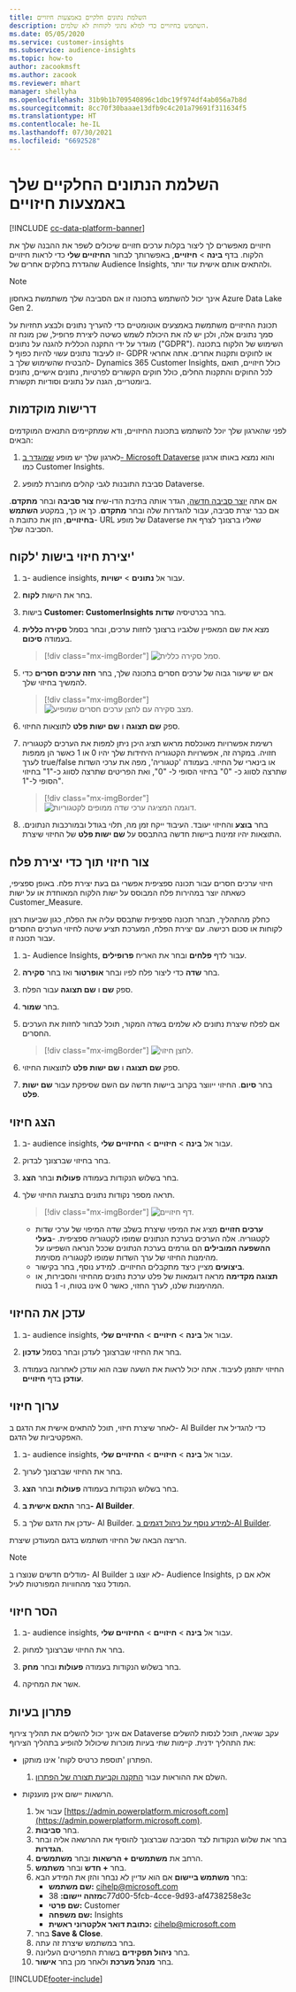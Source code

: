```yaml
---
title: השלמת נתונים חלקיים באמצעות חיזויים
description: השתמש בחיזויים כדי למלא נתוני לקוחות לא שלמים.
ms.date: 05/05/2020
ms.service: customer-insights
ms.subservice: audience-insights
ms.topic: how-to
author: zacookmsft
ms.author: zacook
ms.reviewer: mhart
manager: shellyha
ms.openlocfilehash: 31b9b1b709540896c1dbc19f974df4ab056a7b8d
ms.sourcegitcommit: 8cc70f30baaae13dfb9c4c201a79691f311634f5
ms.translationtype: HT
ms.contentlocale: he-IL
ms.lasthandoff: 07/30/2021
ms.locfileid: "6692528"
---
```

# <a name="complete-your-partial-data-with-predictions"></a>השלמת הנתונים החלקיים שלך באמצעות חיזויים

[!INCLUDE [cc-data-platform-banner](../includes/cc-data-platform-banner.md)]

חיזויים מאפשרים לך ליצור בקלות ערכים חזויים שיכולים לשפר את ההבנה שלך את הלקוח. בדף **בינה** > **חיזויים**, באפשרותך לבחור **החיזויים שלי** כדי לראות חיזויים שהגדרת בחלקים אחרים של Audience Insights, ולהתאים אותם אישית עוד יותר.

> [!NOTE]
> אינך יכול להשתמש בתכונה זו אם הסביבה שלך משתמשת באחסון Azure Data Lake Gen 2.
>
> תכונת החיזויים משתמשת באמצעים אוטומטיים כדי להעריך נתונים ולבצע תחזיות על סמך נתונים אלה, ולכן יש לה את היכולת לשמש כשיטה ליצירת פרופיל, שכן מונח זה מוגדר על ידי התקנה הכללית להגנה על נתונים ("GDPR"). השימוש של הלקוח בתכונה זו לעיבוד נתונים עשוי להיות כפוף ל- GDPR או לחוקים ותקנות אחרים. אתה אחראי להבטיח שהשימוש שלך ב- Dynamics 365 Customer Insights, כולל חיזויים, תואם לכל החוקים והתקנות החלים, כולל חוקים הקשורים לפרטיות, נתונים אישיים, נתונים ביומטריים, הגנה על נתונים וסודיות תקשורת.

## <a name="prerequisites"></a>דרישות מוקדמות

לפני שהארגון שלך יוכל להשתמש בתכונת החיזויים, ודא שמתקיימים התנאים המוקדמים הבאים:

1. לארגון שלך יש מופע [שמוגדר ב- Microsoft Dataverse](/ai-builder/build-model#prerequisites) והוא נמצא באותו ארגון כמו Customer Insights.

2. סביבת התובנות לגבי קהלים מחוברת למופע Dataverse.

אם אתה [יוצר סביבה חדשה](get-started-paid.md), הגדר אותה בתיבת הדו-שיח **צור סביבה** ובחר **מתקדם**. אם כבר יצרת סביבה, עבור להגדרות שלה ובחר **מתקדם**. כך או כך, במקטע **השתמש בחיזויים**, הזן את כתובת ה- URL של מופע Dataverse שאליו ברצונך לצרף את הסביבה שלך.

## <a name="create-a-prediction-in-the-customer-entity"></a>יצירת חיזוי בישות 'לקוח'

1. ב- audience insights, עבור אל **נתונים** > **ישויות**.

2. בחר את הישות **לקוח**.

3. בישות **Customer: CustomerInsights** בחר בכרטיסיה **שדות**.

4. מצא את שם המאפיין שלגביו ברצונך לחזות ערכים, ובחר בסמל **סקירה כללית** בעמודה **סיכום**.
   > [!div class="mx-imgBorder"]
   > ![סמל סקירה כללית.](media/intelligence-overviewicon.png "סמל סקירה כללית")

5. אם יש שיעור גבוה של ערכים חסרים בתכונה שלך, בחר **חזה ערכים חסרים** כדי להמשיך בחיזוי שלך.
   > [!div class="mx-imgBorder"]
   > ![מצב סקירה עם לחצן ערכים חסרים שמופיע.](media/intelligence-overviewpredictmissingvalues.png "מצב סקירה עם לחצן ערכים חסרים שמופיע")

6. ספק **שם תצוגה** ו **שם ישות פלט** לתוצאות החיזוי.

7. רשימת אפשרויות מאוכלסת מראש תציג היכן ניתן למפות את הערכים לקטגוריה חזויה. במקרה זה, אפשרויות הקטגוריה היחידות שלך יהיו 0 או 1 כאשר הן ממפות לערך true/false או בינארי של החיזוי. בעמודה 'קטגוריה', מפה את ערכי השדות שתרצה לסווג כ- "0" בחיזוי הסופי ל- "0", ואת הפריטים שתרצה לסווג כ-"1" בחיזוי הסופי ל-"1".
   > [!div class="mx-imgBorder"]
   > ![דוגמה המציגה ערכי שדה ממופים לקטגוריות.](media/intelligence-categorymapping.png "דוגמה המציגה ערכי שדה ממופים לקטגוריות")

8. בחר **בוצע** והחיזוי יעובד. העיבוד ייקח זמן מה, תלוי בגודל ובמורכבות הנתונים. התוצאות יהיו זמינות ביישות חדשה בהתבסס על **שם ישות פלט** של החיזוי שיצרת.

## <a name="create-a-prediction-while-creating-a-segment"></a>צור חיזוי תוך כדי יצירת פלח

חיזוי ערכים חסרים עבור תכונה ספציפית אפשרי גם בעת יצירת פלח. באופן ספציפי, כשאתה יוצר במהירות פלח המבוסס על ישות הלקוח המאוחדת או על ישות Customer_Measure.

כחלק מהתהליך, תבחר תכונה ספציפית שתבסס עליה את הפלח, כגון שביעות רצון לקוחות או סכום רכישה. עם יצירת הפלח, המערכת תציע שיטה לחיזוי הערכים החסרים עבור תכונה זו.

1. ב- Audience Insights, עבור לדף **פלחים** ובחר את האריח **פרופילים**.

2. בחר **שדה** כדי ליצור פלח לפיו ובחר **אופרטור** ואז בחר **סקירה**.

3. ספק **שם** ו **שם תצוגה** עבור הפלח.

4. בחר **שמור**.

5. אם לפלח שיצרת נתונים לא שלמים בשדה המקור, תוכל לבחור לחזות את הערכים החסרים.
   > [!div class="mx-imgBorder"]
   > ![לחצן חיזוי.](media/segments-predictoption.png "לחצן חיזוי")

6. ספק **שם תצוגה** ו **שם ישות פלט** לתוצאות החיזוי.

7. בחר **סיום**. החיזוי ייווצר בקרוב ביישות חדשה עם השם שסיפקת עבור **שם ישות פלט**.

## <a name="view-a-prediction"></a>הצג חיזוי

1. ב- audience insights, עבור אל **בינה** > **חיזויים** > **החיזויים שלי**.

2. בחר בחיזוי שברצונך לבדוק.

3. בחר בשלוש הנקודות בעמודה **פעולות** ובחר **הצג**.

4. תראה מספר נקודות נתונים בתצוגת החיזוי שלך.
   > [!div class="mx-imgBorder"]
   > ![דף חיזויים.](media/intelligence-predictionsviewpage.png "דף חיזויים")

   - **ערכים חזויים** מציג את המיפוי שיצרת בשלב שדה המיפוי של ערכי שדות לקטגוריה. אלה הערכים בערכת הנתונים שמופו לקטגוריה ספציפית.
   -**בעלי ההשפעה המובילים** הם גורמים בערכת הנתונים שככל הנראה השפיעו על מהימנות החיזוי של ערך השדות שמופו לקטגוריה מסוימת.
   - **ביצועים** מציין כיצד מתקבלים החיזויים. למידע נוסף, בחר בקישור.
   - **תצוגה מקדימה** מראה דוגמאות של פלט ערכת נתונים מהחיזוי והסבירות, או המהימנות שלנו, לערך החזוי, כאשר 0 אינו בטוח, ו- 1 בטוח.

## <a name="update-a-prediction"></a>עדכן את החיזוי

1. ב- audience insights, עבור אל **בינה** > **חיזויים** > **החיזויים שלי**.

2. בחר את החיזוי שברצונך לעדכן ובחר בסמל **עדכון**.

3. החיזוי יתוזמן לעיבוד. אתה יכול לראות את השעה שבה הוא עודכן לאחרונה בעמודה **עודכן** בדף **חיזויים**.

## <a name="edit-a-prediction"></a>ערוך חיזוי

לאחר שיצרת חיזוי, תוכל להתאים אישית את הדגם ב- AI Builder כדי להגדיל את האפקטיביות של הדגם.  

1. ב- audience insights, עבור אל **בינה** > **חיזויים** > **החיזויים שלי**.

2. בחר את החיזוי שברצונך לערוך.

3. בחר בשלוש הנקודות בעמודה **פעולות** ובחר **הצג**.

4. בחר **התאם אישית ב- AI Builder**.

5. עדכן את הדגם שלך ב- AI Builder. [למידע נוסף על ניהול דגמים ב-AI Builder](/ai-builder/manage-model#retrain-and-republish-existing-models).

הריצה הבאה של החיזוי תשתמש בדגם המעודכן שיצרת.

> [!NOTE]
> מודלים חדשים שנוצרו ב- AI Builder לא יוצגו ב- Audience Insights, אלא אם כן המודל נוצר מהחוויות המפורטות לעיל.

## <a name="remove-a-prediction"></a>הסר חיזוי

1. ב- audience insights, עבור אל **בינה** > **חיזויים** > **החיזויים שלי**.

2. בחר את החיזוי שברצונך למחוק.

3. בחר בשלוש הנקודות בעמודה **פעולות** ובחר **מחק**.

4. אשר את המחיקה.

## <a name="troubleshooting"></a>פתרון בעיות

אם אינך יכול להשלים את תהליך צירוף Dataverse עקב שגיאה, תוכל לנסות להשלים את התהליך ידנית. קיימות שתי בעיות מוכרות שיכולול להופיע בתהליך הצירוף:

- הפתרון 'תוספת כרטיס לקוח' אינו מותקן.
    1. השלם את ההוראות עבור [התקנה וקביעת תצורה של הפתרון](customer-card-add-in.md).

- הרשאות יישום אינן מוענקות.
    1. עבור אל [https://admin.powerplatform.microsoft.com](https://admin.powerplatform.microsoft.com).
    1. בחר **סביבות**.
    1. בחר את שלוש הנקודות לצד הסביבה שברצונך להוסיף את ההרשאה אליה ובחר **הגדרות**.
    1. הרחב את **משתמשים + הרשאות** ובחר **משתמשים**.
    1. בחר **+ חדש** ובחר **משתמש**.
    1. בחר **משתמש ביישום** אם הוא עדיין לא נבחר והזן את המידע הבא:
        - **שם משתמש:** cihelp@microsoft.com
        - **מזהה יישום:** 38c77d00-5fcb-4cce-9d93-af4738258e3c
        - **שם פרטי:** Customer
        - **שם משפחה:** Insights
        - **כתובת דואר אלקטרוני ראשית:** cihelp@microsoft.com
    1. בחר **Save & Close**.
    1. בחר במשתמש שיצרת זה עתה.
    1. בחר **ניהול תפקידים** בשורת התפריטים העליונה.
    1. בחר **מנהל מערכת** ולאחר מכן בחר **אישור**.


[!INCLUDE[footer-include](../includes/footer-banner.md)]